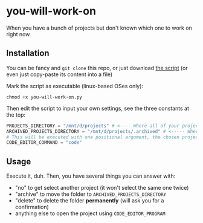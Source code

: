 # you-will-work-on
When you have a bunch of projects but don't known which one to work on right now.

## Installation

You can be fancy and `git clone` this repo, or just download [the script](https://raw.githubusercontent.com/ewen-lbh/you-will-work-on/master/you-will-work-on.py) (or even just copy-paste its content into a file)

Mark the script as executable (linux-based OSes only):

```sh-session
chmod +x you-will-work-on.py
```

Then edit the script to input your own settings, see the three constants at the top:

```python
PROJECTS_DIRECTORY = "/mnt/d/projects" # <---- Where all of your projects are
ARCHIVED_PROJECTS_DIRECTORY = "/mnt/d/projects/.archived" # <----- Where all of your _archived_ projects are
# This will be executed with one positional argument, the chosen project's directory.
CODE_EDITOR_COMMAND = "code"
```

## Usage

Execute it, duh. Then, you have several things you can answer with:

- "no" to get select another project (it won't select the same one twice)
- "archive" to move the folder to `ARCHIVED_PROJECTS_DIRECTORY`
- "delete" to delete the folder **permanently** (will ask you for a confirmation)
- anything else to open the project using `CODE_EDITOR_PROGRAM`
